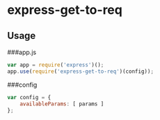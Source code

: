 # express-get-to-req

## Usage

###app.js

```javascript
var app = require('express')();
app.use(require('express-get-to-req')(config));
```

###config

```javascript
var config = {
    availableParams: [ params ]
};
```